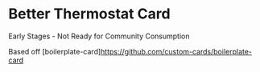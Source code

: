 # Better Thermostat Card

Early Stages - Not Ready for Community Consumption

Based off [boilerplate-card]<https://github.com/custom-cards/boilerplate-card>